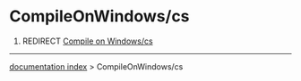 # CompileOnWindows/cs
1.  REDIRECT [Compile on Windows/cs](Compile_on_Windows/cs.md)

---
[documentation index](../README.md) > CompileOnWindows/cs
